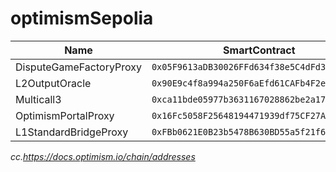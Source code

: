 # optimismSepolia
| Name | SmartContract |
|---------|---------|
| DisputeGameFactoryProxy | ```0x05F9613aDB30026FFd634f38e5C4dFd30a197Fa1``` |
| L2OutputOracle | ```0x90E9c4f8a994a250F6aEfd61CAFb4F2e895D458F``` |
| Multicall3 | ```0xca11bde05977b3631167028862be2a173976ca11``` |
| OptimismPortalProxy | ```0x16Fc5058F25648194471939df75CF27A2fdC48BC``` |
| L1StandardBridgeProxy | ```0xFBb0621E0B23b5478B630BD55a5f21f67730B0F1``` |

*cc.https://docs.optimism.io/chain/addresses*
